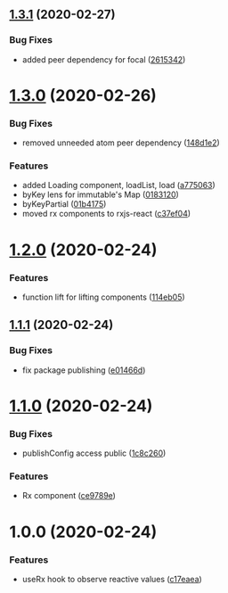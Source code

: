 ## [1.3.1](https://github.com/roborox/focal-utils/compare/v1.3.0...v1.3.1) (2020-02-27)


### Bug Fixes

* added peer dependency for focal ([2615342](https://github.com/roborox/focal-utils/commit/26153428018be974efe3955231a1ad452e05cf2a))

# [1.3.0](https://github.com/roborox/focal-utils/compare/v1.2.0...v1.3.0) (2020-02-26)


### Bug Fixes

* removed unneeded atom peer dependency ([148d1e2](https://github.com/roborox/focal-utils/commit/148d1e205f3e52e4687102df1319904b693eaac4))


### Features

* added Loading component, loadList, load ([a775063](https://github.com/roborox/focal-utils/commit/a77506343a55c843f96ecdcbc545f76864a7779d))
* byKey lens for immutable's Map ([0183120](https://github.com/roborox/focal-utils/commit/0183120b01043cce38da4ac89eeaaa247e9fc765))
* byKeyPartial ([01b4175](https://github.com/roborox/focal-utils/commit/01b4175baf945776430bd8b80162baa057fe831c))
* moved rx components to rxjs-react ([c37ef04](https://github.com/roborox/focal-utils/commit/c37ef0484e68f44b1a0de90c2e4cdfb046387927))

# [1.2.0](https://github.com/roborox/focal-utils/compare/v1.1.1...v1.2.0) (2020-02-24)


### Features

* function lift for lifting components ([114eb05](https://github.com/roborox/focal-utils/commit/114eb0523d009344f150278ffbef94ee8f317bc8))

## [1.1.1](https://github.com/roborox/focal-utils/compare/v1.1.0...v1.1.1) (2020-02-24)


### Bug Fixes

* fix package publishing ([e01466d](https://github.com/roborox/focal-utils/commit/e01466db71d77255f1a979bc6a7f81b12529f93a))

# [1.1.0](https://github.com/roborox/focal-utils/compare/v1.0.0...v1.1.0) (2020-02-24)


### Bug Fixes

* publishConfig access public ([1c8c260](https://github.com/roborox/focal-utils/commit/1c8c260c9203aa7d482f15e481195beea36710e7))


### Features

* Rx component ([ce9789e](https://github.com/roborox/focal-utils/commit/ce9789e586eacc434170c790ae646d7109342fba))

# 1.0.0 (2020-02-24)


### Features

* useRx hook to observe reactive values ([c17eaea](https://github.com/roborox/focal-utils/commit/c17eaea921f9c8a97c421cc111a476a958133f44))
